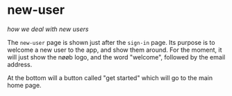 # new-user
*how we deal with new users*

The `new-user` page is shown just after the `sign-in` page. Its purpose is to welcome a new user to the app, and show them around. For the moment, it will just show the nøøb logo, and the word "welcome", followed by the email address.

At the bottom will a button called "get started" which will go to the main home page.
